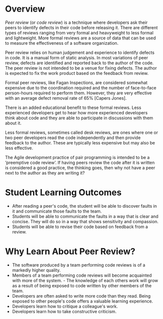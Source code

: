 # Overview
*Peer review* (or *code review*) is a technique where developers ask their peers to identify defects in their code before releasing it. There are different types of reviews ranging from very formal and heavyweight to less formal and lightweight. More formal reviews are a source of data that can be used to measure the effectiveness of a software organization.

Peer review relies on human judgement and experience to identify defects in code. It is a manual form of static analysis. In most variations of peer review, defects are identified and reported back to the author of the code. The peer review is not intended to be a venue for fixing defects. The author is expected to fix the work product based on the feedback from review.

Formal peer reviews, like Fagan Inspections, are considered somewhat expensive due to the coordination required and the number of face-to-face person-hours required to perform them. However, they are very effective with an average defect removal rate of 65% [Capers Jones]. 

There is an added educational benefit to these formal reviews. Less experienced developers get to hear how more experienced developers think about code and they are able to participate in discussions with them about it. 

Less formal reviews, sometimes called desk reviews, are ones where one or two peer developers read the code independently and then provide feedback to the author. These are typically less expensive but may also be less effective. 

The Agile development practice of pair programming is intended to be a ‘preemptive code review’. If having peers review the code after it is written is considered a good practice, the thinking goes, then why not have a peer next to the author as they are writing it?  


# Student Learning Outcomes
- After reading a peer's code, the student will be able to discover faults in it and communicate those faults to the team.
- Students will be able to communicate the faults in a way that is clear and concise. They will do so in a way that shows sensitivity and compassion.
- Students will be able to revise their code based on feedback from a review.


# Why Learn About Peer Review?
- The software produced by a team performing code reviews is of a markedly higher quality.
- Members of a team performing code reviews will become acquainted with more of the system. - The knowledge of each others work will grow as a result of being exposed to code written by other members of the team.
- Developers are often asked to write more code than they read. Being exposed to other people's code offers a valuable learning experience. 
- Developers learn how to critique a colleague's work.
- Developers learn how to take constructive criticism.
